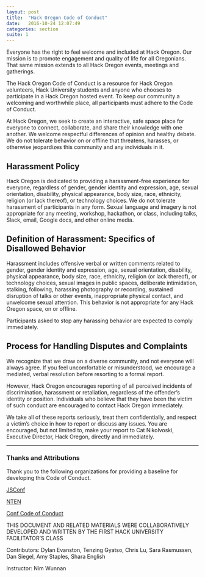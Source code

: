 ```yaml
---
layout: post
title:  "Hack Oregon Code of Conduct"
date:   2016-10-24 12:07:49
categories: section
suite: 1
---
```


Everyone has the right to feel welcome and included at Hack Oregon. Our mission is to promote engagement and quality of life for all Oregonians. That same mission extends to all Hack Oregon events, meetings and gatherings.

The Hack Oregon Code of Conduct is a resource for Hack Oregon volunteers, Hack University students and anyone who chooses to participate in a Hack Oregon hosted event. To keep our community a welcoming and worthwhile place, all participants must adhere to the Code of Conduct.

At Hack Oregon, we seek to create an interactive, safe space place for everyone to connect, collaborate, and share their knowledge with one another. We welcome respectful differences of opinion and healthy debate. We do not tolerate behavior on or offline that threatens, harasses, or otherwise jeopardizes this community and any individuals in it.

## Harassment Policy

Hack Oregon is dedicated to providing a harassment-free experience for everyone, regardless of gender, gender identity and expression, age, sexual orientation, disability, physical appearance, body size, race, ethnicity, religion (or lack thereof), or technology choices. We do not tolerate harassment of participants in any form. Sexual language and imagery is not appropriate for any meeting, workshop, hackathon, or class, including talks, Slack, email, Google docs, and other online media.

## Definition of Harassment: Specifics of Disallowed Behavior

Harassment includes offensive verbal or written comments related to gender, gender identity and expression, age, sexual orientation, disability, physical appearance, body size, race, ethnicity, religion (or lack thereof), or technology choices, sexual images in public spaces, deliberate intimidation, stalking, following, harassing photography or recording, sustained disruption of talks or other events, inappropriate physical contact, and unwelcome sexual attention. This behavior is not appropriate for any Hack Oregon space, on or offline.

Participants asked to stop any harassing behavior are expected to comply immediately.

## Process for Handling Disputes and Complaints

We recognize that we draw on a diverse community, and not everyone will always agree. If you feel uncomfortable or misunderstood, we encourage a mediated, verbal resolution before resorting to a formal report.

However, Hack Oregon encourages reporting of all perceived incidents of discrimination, harassment or retaliation, regardless of the offender’s identity or position. Individuals who believe that they have been the victim of such conduct are encouraged to contact Hack Oregon immediately.

We take all of these reports seriously, treat them confidentially, and respect a victim’s choice in how to report or discuss any issues. You are encouraged, but not limited to, make your report to Cat Nikolvoski, Executive Director, Hack Oregon, directly and immediately.


**********

### Thanks and Attributions

Thank you to the following organizations for providing a baseline for developing this Code of Conduct.

[JSConf](http://jsconf.com/codeofconduct.html)

[NTEN](http://www.nten.org/ntc/about-the-ntc/code-of-conduct/)

[Conf Code of Conduct](http://confcodeofconduct.com/)

THIS DOCUMENT AND RELATED MATERIALS WERE COLLABORATIVELY DEVELOPED AND WRITTEN BY THE FIRST HACK UNIVERSITY FACILITATOR’S CLASS

Contributors: Dylan Evanston, Tenzing Gyatso,  Chris Lu, Sara Rasmussen, Dan Siegel, Amy Staples, Shara English

Instructor: Ním Wunnan
